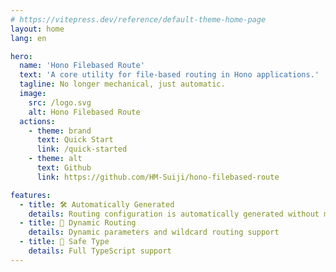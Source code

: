 ```yaml
---
# https://vitepress.dev/reference/default-theme-home-page
layout: home
lang: en

hero:
  name: 'Hono Filebased Route'
  text: 'A core utility for file-based routing in Hono applications.'
  tagline: No longer mechanical, just automatic.
  image:
    src: /logo.svg
    alt: Hono Filebased Route
  actions:
    - theme: brand
      text: Quick Start
      link: /quick-started
    - theme: alt
      text: Github
      link: https://github.com/HM-Suiji/hono-filebased-route

features:
  - title: 🛠️ Automatically Generated
    details: Routing configuration is automatically generated without manual maintenance
  - title: 📁 Dynamic Routing
    details: Dynamic parameters and wildcard routing support
  - title: 🎯 Safe Type
    details: Full TypeScript support
---
```

